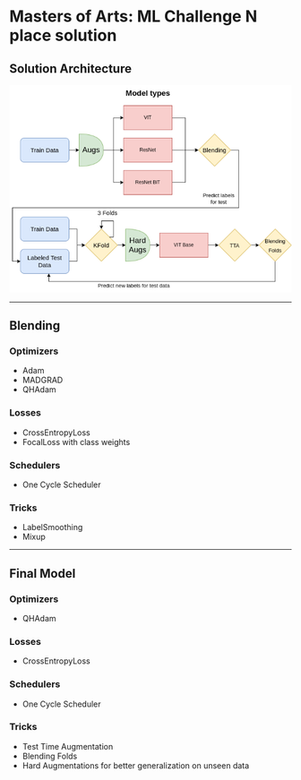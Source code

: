 # Masters of Arts: ML Challenge N place solution

## Solution Architecture
![image info](dio.png)

---
## Blending
### Optimizers
 - Adam
 - MADGRAD
 - QHAdam
### Losses
 - CrossEntropyLoss
 - FocalLoss with class weights
### Schedulers
 - One Cycle Scheduler 
### Tricks
 - LabelSmoothing
 - Mixup
---
## Final Model
### Optimizers
 - QHAdam
### Losses
 - CrossEntropyLoss
### Schedulers
 - One Cycle Scheduler 
### Tricks
 - Test Time Augmentation
 - Blending Folds
 - Hard Augmentations for better generalization on unseen data
